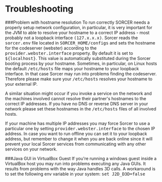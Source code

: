 # Troubleshooting

###Problem with hostname resolution
To run correctly SORCER needs a properly setup network configuration, in particular, it is very important for the JVM to able to resolve your hostname to a correct IP address - most probably not a loopback interface <tt>(127.x.x.x)</tt>. Sorcer reads the <tt>sorcer.env</tt> file located in <tt>SORCER_HOME/configs</tt> and sets the hostname for the codeserver (webster) according to the <tt>provider.webster.interface</tt> property. By default it is set to <tt>${localhost}</tt>. This value is automatically substituted during the Sorcer booting process by your hostname.
Sometimes, in particular, on Linux hosts the default <tt>/etc/hosts</tt> file maps your hostname to your loopback interface. In that case Sorcer may run into problems finding the codeserver. Therefore please make sure your <tt>/etc/hosts</tt> resolves your hostname to your external IP.</p><p>A similar situation might occur if you invoke a service on the network and the machines involved cannot resolve their partner's hostnames to the correct IP addresses. If you have no DNS or reverse DNS server in your network please set these hostnames in the <tt>/etc/hosts</tt> files of all involved hosts.</p><p>If your machine has multiple IP addresses you may force Sorcer to use a particular one by setting <tt>provider.webster.interface</tt> to the chosen IP address.
In case you want to run offline you can set it to your loopback address, but remember to change it when you are back online since it will prevent your local Sorcer services from communicating with any other services on your network.

###Java GUI in VirtualBox Guest
If you're running a windows guest inside a VirtualBox host you may run into problems executing any Java GUIs. It results from problems with the way Java handles 3D calls. A workaround is to set the following env variable in your system:
<tt>set J2D_D3D=false</tt>
